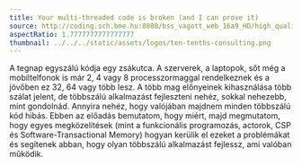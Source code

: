 ```yaml
---
title: Your multi-threaded code is broken (and I can prove it)
source: http://coding.sch.bme.hu:8080/bss_vagott_web_16a9_HD/high_quality/simonyikonf2015_ib028_08_hq_HD.mp4
aspectRatio: 1.7777777777777777
thumbnail: ../../../static/assets/logos/ten-tenths-consulting.png
---
```


A tegnap egyszálú kódja egy zsákutca. A szerverek, a laptopok, sőt még
a mobiltelfonok is már 2, 4 vagy 8 processzormaggal rendelkeznek és a
jövőben ez 32, 64 vagy több lesz. A több mag előnyeinek kihasználása
több szálat jelent, de többszálú alkalmazást fejleszteni nehéz, sokkal
nehezebb, mint gondolnád. Annyira nehéz, hogy valójában majdnem minden
többszálú kód hibás. Ebben az előadás bemutatom, hogy miért, majd
megmutatom, hogy egyes megközelítések (mint a funkcionális programozás,
actorok, CSP és Software-Transactional Memory) hogyan kerülik el ezeket
a problémákat és segítenek abban, hogy olyan többszálú alkalmazást
fejlessz, ami valóban működik.
